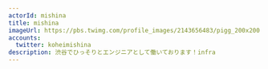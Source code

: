 ```yaml
---
actorId: mishina
title: mishina
imageUrl: https://pbs.twimg.com/profile_images/2143656483/pigg_200x200.PNG
accounts:
  twitter: koheimishina
description: 渋谷でひっそりとエンジニアとして働いております！infra
---
```

